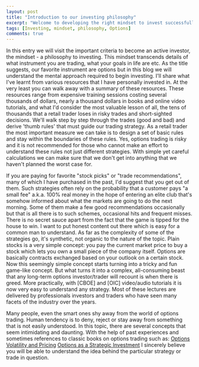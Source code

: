 ```yaml
---
layout: post
title: "Introduction to our investing philosophy"
excerpt: "Welcome to developing the right mindset to invest successfully"
tags: [Investing, mindset, philosophy, Options]
comments: true
---
```


In this entry we will visit the important criteria to become an active
investor, the mindset - a philosophy to investing. This mindset
transcends details of what instrument you are trading, what your goals
in life are etc. As the title suggests, our favorite instrument are
options but in this blog we will understand the mental approach required to
begin investing. I'll share what I've learnt from various resources that I have personally invested in. At the
very least you can walk away with a summary of these resources. These
resources range from expensive training sessions costing several
thousands of dollars, nearly a thousand dollars in books and online
video tutorials, and what I'd consider the most valuable lesson of
all, the tens of thousands that a retail trader loses in risky trades and
short-sighted decisions.  We'll walk step by step through the trades
(good and bad) and derive 'thumb rules' that must guide our trading
strategy. As a retail trader the most important measure we can take is
to design a set of basic rules and stay within the boundaries of these
rules. Yes, options trading is risky and it is not recommended for
those who cannot make an effort to understand these rules not just
different strategies. With simple yet careful calculations we can make
sure that we don't get into anything that we haven't planned the worst case
for.

If you are paying for favorite "stock picks" or "trade recommendations",
 many of which I have purchased in the past, I'd suggest that you get
 out of them. Such strategies often rely on the probability that a customer
 pays "a small fee" a.k.a. 100% real money in the hope of
 entering an elite club that's somehow informed about what the markets
 are going to do the next morning. Some of them make a few good
 recommendations occasionally but that is all there is to such
 schemes, occasional hits and frequent misses. There is no secret
 sauce apart from the fact that the game is tipped for the house to
 win. I want to put honest content out there which is easy for a common man to
understand. As far as the complexity of some of the strategies go,
 it's synthetic, not organic to the nature of the topic. Plain stocks
is a very simple concept: you pay the current market price to buy a
 stock which lets you own a small piece of the company itself. Options
 are basically contracts exchanged based on your outlook on a certain
 stock. Now this seemingly simple concept starts turning into a tricky
 and fun game-like concept. But what turns it into a complex,
 all-consuming beast that any long-term options investor/trader will
 recount is when there is greed. More practically, with [CBOE] and [OIC] video/audio tutorials it is now very
easy to understand any strategy. Most of these lectures
are delivered by professionals investors and traders who have seen many facets of
the industry over the years.

Many people, even the
smart ones shy away from the world of options trading. Human tendency
is to deny, reject or stay away from something that is not easily
understood. In this topic, there are several concepts that seem
intimidating and daunting. With the help of past experiences and
sometimes references to classic books on options trading such as:
[Options
Volatility and Pricing](http://www.amazon.com/Option-Volatility-amp-Pricing-Strategies/dp/155738486X/ref=sr_1_2?s=books&ie=UTF8&qid=1435645553&sr=1-2&keywords=options+volatility+and+pricing) [Options as a Strategic
Investment](http://www.amazon.com/Options-Strategic-Investment-Lawrence-McMillan/dp/0735204659/ref=sr_1_1?s=books&ie=UTF8&qid=1435645661&sr=1-1&keywords=options+as+a+strategic+investment)
I sincerely believe you will be able to understand the idea behind the
particular strategy or trade in question.

<!-- more -->
